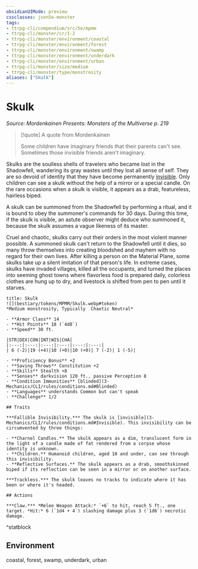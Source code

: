 ```yaml
---
obsidianUIMode: preview
cssclasses: json5e-monster
tags:
- ttrpg-cli/compendium/src/5e/mpmm
- ttrpg-cli/monster/cr/1-2
- ttrpg-cli/monster/environment/coastal
- ttrpg-cli/monster/environment/forest
- ttrpg-cli/monster/environment/swamp
- ttrpg-cli/monster/environment/underdark
- ttrpg-cli/monster/environment/urban
- ttrpg-cli/monster/size/medium
- ttrpg-cli/monster/type/monstrosity
aliases: ["Skulk"]
---
```

# Skulk
*Source: Mordenkainen Presents: Monsters of the Multiverse p. 219*  

> [!quote] A quote from Mordenkainen  
> 
> Some children have imaginary friends that their parents can't see. Sometimes those invisible friends aren't imaginary.

Skulks are the soulless shells of travelers who became lost in the Shadowfell, wandering its gray wastes until they lost all sense of self. They are so devoid of identity that they have become permanently [invisible](3-Mechanics/CLI/rules/conditions.md#Invisible). Only children can see a skulk without the help of a mirror or a special candle. On the rare occasions when a skulk is visible, it appears as a drab, featureless, hairless biped.

A skulk can be summoned from the Shadowfell by performing a ritual, and it is bound to obey the summoner's commands for 30 days. During this time, if the skulk is visible, an astute observer might deduce who summoned it, because the skulk assumes a vague likeness of its master.

Cruel and chaotic, skulks carry out their orders in the most violent manner possible. A summoned skulk can't return to the Shadowfell until it dies, so many throw themselves into creating bloodshed and mayhem with no regard for their own lives. After killing a person on the Material Plane, some skulks take up a silent imitation of that person's life. In extreme cases, skulks have invaded villages, killed all the occupants, and turned the places into seeming ghost towns where flavorless food is prepared daily, colorless clothes are hung up to dry, and livestock is shifted from pen to pen until it starves.

```ad-statblock
title: Skulk
![](bestiary/tokens/MPMM/Skulk.webp#token)
*Medium monstrosity, Typically  Chaotic Neutral*

- **Armor Class** 14
- **Hit Points** 18 (`4d8`)
- **Speed** 30 ft.

|STR|DEX|CON|INT|WIS|CHA|
|:---:|:---:|:---:|:---:|:---:|:---:|
| 6 (-2)|19 (+4)|10 (+0)|10 (+0)| 7 (-2)| 1 (-5)|

- **Proficiency Bonus** +2
- **Saving Throws** Constitution +2
- **Skills** Stealth +8
- **Senses** darkvision 120 ft., passive Perception 8
- **Condition Immunities** [blinded](3-Mechanics/CLI/rules/conditions.md#Blinded)
- **Languages** understands Common but can't speak
- **Challenge** 1/2

## Traits

***Fallible Invisibility.*** The skulk is [invisible](3-Mechanics/CLI/rules/conditions.md#Invisible). This invisibility can be circumvented by three things:

- **Charnel Candles.** The skulk appears as a dim, translucent form in the light of a candle made of fat rendered from a corpse whose identity is unknown.  
- **Children.** Humanoid children, aged 10 and under, can see through this invisibility.  
- **Reflective Surfaces.** The skulk appears as a drab, smoothskinned biped if its reflection can be seen in a mirror or on another surface.  

***Trackless.*** The skulk leaves no tracks to indicate where it has been or where it's headed.

## Actions

***Claw.*** *Melee Weapon Attack:* `+6` to hit, reach 5 ft., one target. *Hit:* 6 (`1d4 + 4`) slashing damage plus 3 (`1d6`) necrotic damage.
```
^statblock

## Environment

coastal, forest, swamp, underdark, urban